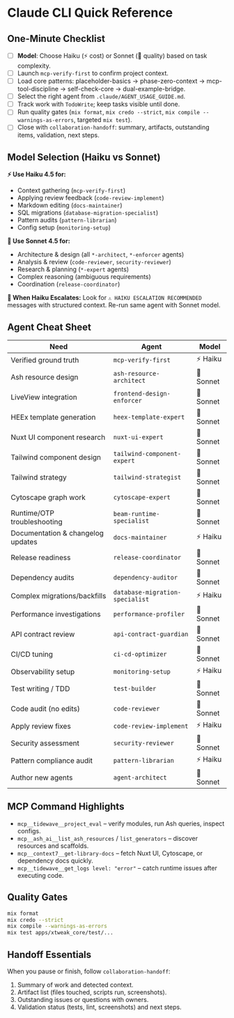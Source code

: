 # Claude CLI Quick Reference

## One-Minute Checklist
- [ ] **Model**: Choose Haiku (⚡ cost) or Sonnet (🧠 quality) based on task complexity.
- [ ] Launch `mcp-verify-first` to confirm project context.
- [ ] Load core patterns: placeholder-basics → phase-zero-context → mcp-tool-discipline → self-check-core → dual-example-bridge.
- [ ] Select the right agent from `.claude/AGENT_USAGE_GUIDE.md`.
- [ ] Track work with `TodoWrite`; keep tasks visible until done.
- [ ] Run quality gates (`mix format`, `mix credo --strict`, `mix compile --warnings-as-errors`, targeted `mix test`).
- [ ] Close with `collaboration-handoff`: summary, artifacts, outstanding items, validation, next steps.

## Model Selection (Haiku vs Sonnet)

**⚡ Use Haiku 4.5 for:**
- Context gathering (`mcp-verify-first`)
- Applying review feedback (`code-review-implement`)
- Markdown editing (`docs-maintainer`)
- SQL migrations (`database-migration-specialist`)
- Pattern audits (`pattern-librarian`)
- Config setup (`monitoring-setup`)

**🧠 Use Sonnet 4.5 for:**
- Architecture & design (all `*-architect`, `*-enforcer` agents)
- Analysis & review (`code-reviewer`, `security-reviewer`)
- Research & planning (`*-expert` agents)
- Complex reasoning (ambiguous requirements)
- Coordination (`release-coordinator`)

**🔄 When Haiku Escalates:**
Look for `⚠️ HAIKU ESCALATION RECOMMENDED` messages with structured context. Re-run same agent with Sonnet model.

## Agent Cheat Sheet
| Need | Agent | Model |
| --- | --- | --- |
| Verified ground truth | `mcp-verify-first` | ⚡ Haiku |
| Ash resource design | `ash-resource-architect` | 🧠 Sonnet |
| LiveView integration | `frontend-design-enforcer` | 🧠 Sonnet |
| HEEx template generation | `heex-template-expert` | 🧠 Sonnet |
| Nuxt UI component research | `nuxt-ui-expert` | 🧠 Sonnet |
| Tailwind component design | `tailwind-component-expert` | 🧠 Sonnet |
| Tailwind strategy | `tailwind-strategist` | 🧠 Sonnet |
| Cytoscape graph work | `cytoscape-expert` | 🧠 Sonnet |
| Runtime/OTP troubleshooting | `beam-runtime-specialist` | 🧠 Sonnet |
| Documentation & changelog updates | `docs-maintainer` | ⚡ Haiku |
| Release readiness | `release-coordinator` | 🧠 Sonnet |
| Dependency audits | `dependency-auditor` | 🧠 Sonnet |
| Complex migrations/backfills | `database-migration-specialist` | ⚡ Haiku |
| Performance investigations | `performance-profiler` | 🧠 Sonnet |
| API contract review | `api-contract-guardian` | 🧠 Sonnet |
| CI/CD tuning | `ci-cd-optimizer` | 🧠 Sonnet |
| Observability setup | `monitoring-setup` | ⚡ Haiku |
| Test writing / TDD | `test-builder` | 🧠 Sonnet |
| Code audit (no edits) | `code-reviewer` | 🧠 Sonnet |
| Apply review fixes | `code-review-implement` | ⚡ Haiku |
| Security assessment | `security-reviewer` | 🧠 Sonnet |
| Pattern compliance audit | `pattern-librarian` | ⚡ Haiku |
| Author new agents | `agent-architect` | 🧠 Sonnet |

## MCP Command Highlights
- `mcp__tidewave__project_eval` – verify modules, run Ash queries, inspect configs.
- `mcp__ash_ai__list_ash_resources` / `list_generators` – discover resources and scaffolds.
- `mcp__context7__get-library-docs` – fetch Nuxt UI, Cytoscape, or dependency docs quickly.
- `mcp__tidewave__get_logs level: "error"` – catch runtime issues after executing code.

## Quality Gates
```bash
mix format
mix credo --strict
mix compile --warnings-as-errors
mix test apps/xtweak_core/test/...
```

## Handoff Essentials
When you pause or finish, follow `collaboration-handoff`:
1. Summary of work and detected context.
2. Artifact list (files touched, scripts run, screenshots).
3. Outstanding issues or questions with owners.
4. Validation status (tests, lint, screenshots) and next steps.
